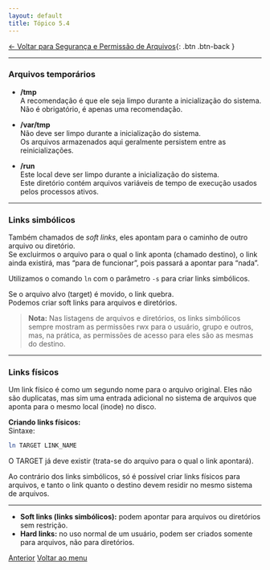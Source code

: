 ```yaml
---
layout: default 
title: Tópico 5.4
---
```


[← Voltar para Segurança e Permissão de Arquivos](/linux-essentials/01-book-lpi/Topico-05-Seguranca-e-Permissao-de-Arquivos/){: .btn .btn-back }

---

### Arquivos temporários

- **/tmp**  
  A recomendação é que ele seja limpo durante a inicialização do sistema.  
  Não é obrigatório, é apenas uma recomendação.

- **/var/tmp**  
  Não deve ser limpo durante a inicialização do sistema.  
  Os arquivos armazenados aqui geralmente persistem entre as reinicializações.

- **/run**  
  Este local deve ser limpo durante a inicialização do sistema.  
  Este diretório contém arquivos variáveis de tempo de execução usados pelos processos ativos.

---

### Links simbólicos

Também chamados de *soft links*, eles apontam para o caminho de outro arquivo ou diretório.  
Se excluirmos o arquivo para o qual o link aponta (chamado destino), o link ainda existirá, mas “para de funcionar”, pois passará a apontar para “nada”.

Utilizamos o comando `ln` com o parâmetro `-s` para criar links simbólicos.

Se o arquivo alvo (target) é movido, o link quebra.  
Podemos criar soft links para arquivos e diretórios.

> **Nota:** Nas listagens de arquivos e diretórios, os links simbólicos sempre mostram as permissões rwx para o usuário, grupo e outros, mas, na prática, as permissões de acesso para eles são as mesmas do destino.

---

### Links físicos

Um link físico é como um segundo nome para o arquivo original. Eles não são duplicatas, mas sim uma entrada adicional no sistema de arquivos que aponta para o mesmo local (inode) no disco.

**Criando links físicos:**  
Sintaxe:
```sh
ln TARGET LINK_NAME
```
O TARGET já deve existir (trata-se do arquivo para o qual o link apontará).

Ao contrário dos links simbólicos, só é possível criar links físicos para arquivos, e tanto o link quanto o destino devem residir no mesmo sistema de arquivos.

---

- **Soft links (links simbólicos):** podem apontar para arquivos ou diretórios sem restrição.
- **Hard links:** no uso normal de um usuário, podem ser criados somente para arquivos, não para diretórios.

<div class="nav-buttons two-buttons">
  <a href="/linux-essentials/01-book-lpi/Topico-05-Seguranca-e-Permissao-de-Arquivos/5.3-GerenciandoPermissoesAndDonosDeArquivos" class="btn btn-back">Anterior</a>
  <a href="/linux-essentials/" class="btn btn-back">Voltar ao menu</a>
</div>
